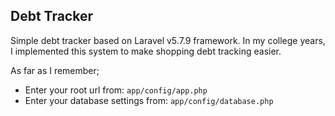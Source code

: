 ## Debt Tracker

Simple debt tracker based on Laravel v5.7.9 framework.
In my college years, I implemented this system to make shopping debt tracking easier.

As far as I remember;

- Enter your root url from: `app/config/app.php`
- Enter your database settings from: `app/config/database.php`
